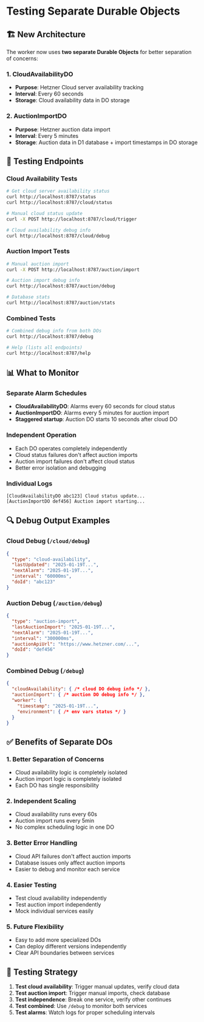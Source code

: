 # Testing Separate Durable Objects

## 🏗️ **New Architecture**

The worker now uses **two separate Durable Objects** for better separation of concerns:

### **1. CloudAvailabilityDO** 
- **Purpose**: Hetzner Cloud server availability tracking
- **Interval**: Every 60 seconds
- **Storage**: Cloud availability data in DO storage

### **2. AuctionImportDO**
- **Purpose**: Hetzner auction data import
- **Interval**: Every 5 minutes  
- **Storage**: Auction data in D1 database + import timestamps in DO storage

## 🧪 **Testing Endpoints**

### **Cloud Availability Tests**
```bash
# Get cloud server availability status
curl http://localhost:8787/status
curl http://localhost:8787/cloud/status

# Manual cloud status update
curl -X POST http://localhost:8787/cloud/trigger

# Cloud availability debug info
curl http://localhost:8787/cloud/debug
```

### **Auction Import Tests**
```bash
# Manual auction import
curl -X POST http://localhost:8787/auction/import

# Auction import debug info
curl http://localhost:8787/auction/debug

# Database stats
curl http://localhost:8787/auction/stats
```

### **Combined Tests**
```bash
# Combined debug info from both DOs
curl http://localhost:8787/debug

# Help (lists all endpoints)
curl http://localhost:8787/help
```

## 📊 **What to Monitor**

### **Separate Alarm Schedules**
- **CloudAvailabilityDO**: Alarms every 60 seconds for cloud status
- **AuctionImportDO**: Alarms every 5 minutes for auction import
- **Staggered startup**: Auction DO starts 10 seconds after cloud DO

### **Independent Operation**
- Each DO operates completely independently
- Cloud status failures don't affect auction imports
- Auction import failures don't affect cloud status
- Better error isolation and debugging

### **Individual Logs**
```
[CloudAvailabilityDO abc123] Cloud status update...
[AuctionImportDO def456] Auction import starting...
```

## 🔍 **Debug Output Examples**

### **Cloud Debug (`/cloud/debug`)**
```json
{
  "type": "cloud-availability",
  "lastUpdated": "2025-01-19T...",
  "nextAlarm": "2025-01-19T...",
  "interval": "60000ms",
  "doId": "abc123"
}
```

### **Auction Debug (`/auction/debug`)**
```json
{
  "type": "auction-import", 
  "lastAuctionImport": "2025-01-19T...",
  "nextAlarm": "2025-01-19T...",
  "interval": "300000ms",
  "auctionApiUrl": "https://www.hetzner.com/...",
  "doId": "def456"
}
```

### **Combined Debug (`/debug`)**
```json
{
  "cloudAvailability": { /* cloud DO debug info */ },
  "auctionImport": { /* auction DO debug info */ },
  "worker": {
    "timestamp": "2025-01-19T...",
    "environment": { /* env vars status */ }
  }
}
```

## ✅ **Benefits of Separate DOs**

### **1. Better Separation of Concerns**
- Cloud availability logic is completely isolated
- Auction import logic is completely isolated
- Each DO has single responsibility

### **2. Independent Scaling**
- Cloud availability runs every 60s
- Auction import runs every 5min
- No complex scheduling logic in one DO

### **3. Better Error Handling** 
- Cloud API failures don't affect auction imports
- Database issues only affect auction imports
- Easier to debug and monitor each service

### **4. Easier Testing**
- Test cloud availability independently
- Test auction import independently
- Mock individual services easily

### **5. Future Flexibility**
- Easy to add more specialized DOs
- Can deploy different versions independently
- Clear API boundaries between services

## 🚀 **Testing Strategy**

1. **Test cloud availability**: Trigger manual updates, verify cloud data
2. **Test auction import**: Trigger manual imports, check database
3. **Test independence**: Break one service, verify other continues
4. **Test combined**: Use `/debug` to monitor both services
5. **Test alarms**: Watch logs for proper scheduling intervals
